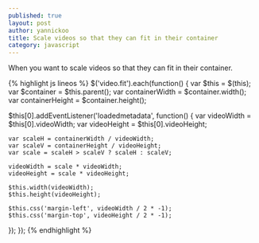 ```yaml
---
published: true
layout: post
author: yannickoo
title: Scale videos so that they can fit in their container
category: javascript
---
```

When you want to scale videos so that they can fit in their container.

{% highlight js lineos %}
$('video.fit').each(function() {
  var $this = $(this);
  var $container = $this.parent();
  var containerWidth = $container.width();
  var containerHeight = $container.height();
 
  $this[0].addEventListener('loadedmetadata', function() {
    var videoWidth = $this[0].videoWidth;
    var videoHeight = $this[0].videoHeight;
 
    var scaleH = containerWidth / videoWidth;
    var scaleV = containerHeight / videoHeight;
    var scale = scaleH > scaleV ? scaleH : scaleV;
 
    videoWidth = scale * videoWidth;
    videoHeight = scale * videoHeight;
 
    $this.width(videoWidth);
    $this.height(videoHeight);
 
    $this.css('margin-left', videoWidth / 2 * -1);
    $this.css('margin-top', videoHeight / 2 * -1);
  });
});
{% endhighlight %}
